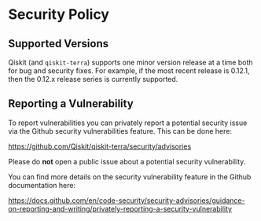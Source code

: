 # Security Policy

## Supported Versions

Qiskit (and `qiskit-terra`) supports one minor version release at a time both for bug and
security fixes. For example, if the most recent release is 0.12.1, then the 0.12.x
release series is currently supported.

## Reporting a Vulnerability

To report vulnerabilities you can privately report a potential security issue
via the Github security vulnerabilities feature. This can be done here:

https://github.com/Qiskit/qiskit-terra/security/advisories

Please do **not** open a public issue about a potential security vulnerability.

You can find more details on the security vulnerability feature in the Github
documentation here:

https://docs.github.com/en/code-security/security-advisories/guidance-on-reporting-and-writing/privately-reporting-a-security-vulnerability
